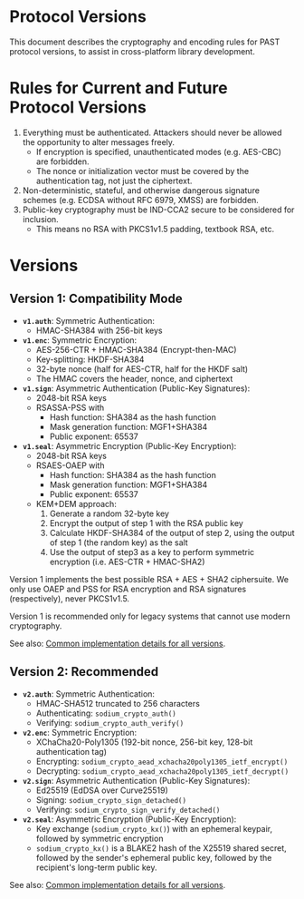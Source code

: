 # Protocol Versions

This document describes the cryptography and encoding rules for PAST protocol versions,
to assist in cross-platform library development.

# Rules for Current and Future Protocol Versions

1. Everything must be authenticated. Attackers should never be allowed the opportunity
   to alter messages freely.
   * If encryption is specified, unauthenticated modes (e.g. AES-CBC) are forbidden.
   * The nonce or initialization vector must be covered by the authentication
     tag, not just the ciphertext.
2. Non-deterministic, stateful, and otherwise dangerous signature schemes (e.g. ECDSA
   without RFC 6979, XMSS) are forbidden.
3. Public-key cryptography must be IND-CCA2 secure to be considered for inclusion.
   * This means no RSA with PKCS1v1.5 padding, textbook RSA, etc.

# Versions

## Version 1: Compatibility Mode

* **`v1.auth`**: Symmetric Authentication:
  * HMAC-SHA384 with 256-bit keys
* **`v1.enc`**: Symmetric Encryption:
  * AES-256-CTR + HMAC-SHA384 (Encrypt-then-MAC)
  * Key-splitting: HKDF-SHA384
  * 32-byte nonce (half for AES-CTR, half for the HKDF salt)
  * The HMAC covers the header, nonce, and ciphertext
* **`v1.sign`**: Asymmetric Authentication (Public-Key Signatures):
  * 2048-bit RSA keys
  * RSASSA-PSS with
    * Hash function: SHA384 as the hash function
    * Mask generation function: MGF1+SHA384
    * Public exponent: 65537
* **`v1.seal`**: Asymmetric Encryption (Public-Key Encryption):
  * 2048-bit RSA keys
  * RSAES-OAEP with
    * Hash function: SHA384 as the hash function
    * Mask generation function: MGF1+SHA384
    * Public exponent: 65537
  * KEM+DEM approach:
    1. Generate a random 32-byte key
    2. Encrypt the output of step 1 with the RSA public key
    3. Calculate HKDF-SHA384 of the output of step 2, using the output of
       step 1 (the random key) as the salt
    4. Use the output of step3 as a key to perform symmetric encryption
       (i.e. AES-CTR + HMAC-SHA2)

Version 1 implements the best possible RSA + AES + SHA2 ciphersuite. We only use
OAEP and PSS for RSA encryption and RSA signatures (respectively), never PKCS1v1.5.

Version 1 is recommended only for legacy systems that cannot use modern cryptography.

See also: [Common implementation details for all versions](Common.md).

## Version 2: Recommended

* **`v2.auth`**: Symmetric Authentication:
  * HMAC-SHA512 truncated to 256 characters 
  * Authenticating: `sodium_crypto_auth()` 
  * Verifying: `sodium_crypto_auth_verify()`
* **`v2.enc`**: Symmetric Encryption:
  * XChaCha20-Poly1305 (192-bit nonce, 256-bit key, 128-bit authentication tag)
  * Encrypting: `sodium_crypto_aead_xchacha20poly1305_ietf_encrypt()`
  * Decrypting: `sodium_crypto_aead_xchacha20poly1305_ietf_decrypt()`
* **`v2.sign`**: Asymmetric Authentication (Public-Key Signatures): 
  * Ed25519 (EdDSA over Curve25519)
  * Signing: `sodium_crypto_sign_detached()` 
  * Verifying: `sodium_crypto_sign_verify_detached()`
* **`v2.seal`**: Asymmetric Encryption (Public-Key Encryption):
  * Key exchange (`sodium_crypto_kx()`) with an ephemeral keypair,
    followed by symmetric encryption
  * `sodium_crypto_kx()` is a BLAKE2 hash of the X25519 shared secret,
    followed by the sender's ephemeral public key, followed by the
    recipient's long-term public key.

See also: [Common implementation details for all versions](Common.md).
